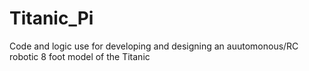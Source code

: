 # Titanic_Pi
Code and logic use for developing and designing an auutomonous/RC robotic 8 foot model of the Titanic
